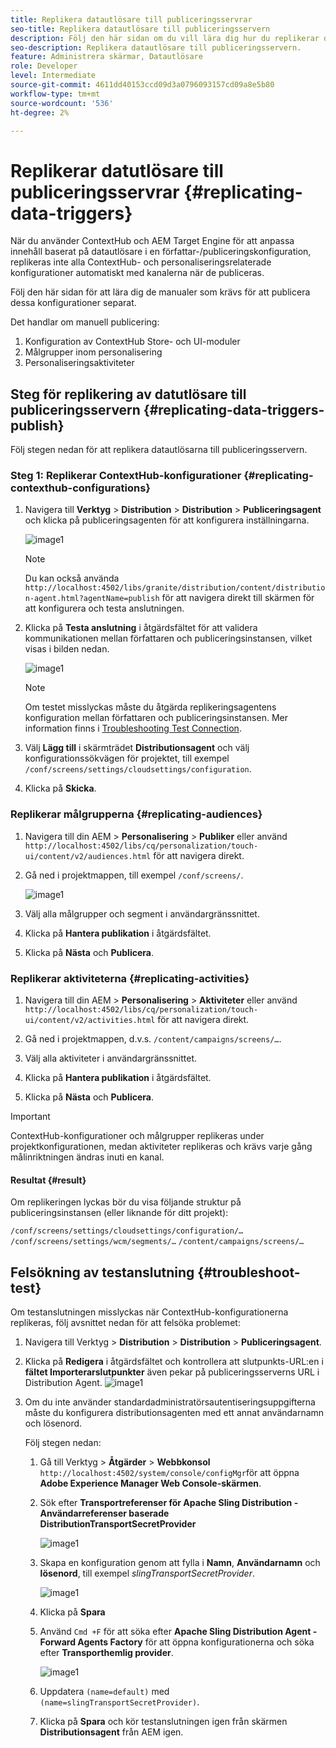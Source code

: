 ```yaml
---
title: Replikera datautlösare till publiceringsservrar
seo-title: Replikera datautlösare till publiceringsservern
description: Följ den här sidan om du vill lära dig hur du replikerar datautlösare till publiceringsservern.
seo-description: Replikera datautlösare till publiceringsservern.
feature: Administrera skärmar, Datautlösare
role: Developer
level: Intermediate
source-git-commit: 4611dd40153ccd09d3a0796093157cd09a8e5b80
workflow-type: tm+mt
source-wordcount: '536'
ht-degree: 2%

---
```



# Replikerar datutlösare till publiceringsservrar {#replicating-data-triggers}

När du använder ContextHub och AEM Target Engine för att anpassa innehåll baserat på datautlösare i en författar-/publiceringskonfiguration, replikeras inte alla ContextHub- och personaliseringsrelaterade konfigurationer automatiskt med kanalerna när de publiceras.

Följ den här sidan för att lära dig de manualer som krävs för att publicera dessa konfigurationer separat.

Det handlar om manuell publicering:

1. Konfiguration av ContextHub Store- och UI-moduler
1. Målgrupper inom personalisering
1. Personaliseringsaktiviteter

## Steg för replikering av datutlösare till publiceringsservern {#replicating-data-triggers-publish}

Följ stegen nedan för att replikera datautlösarna till publiceringsservern.

### Steg 1: Replikerar ContextHub-konfigurationer {#replicating-contexthub-configurations}

1. Navigera till **Verktyg** > **Distribution** > **Distribution** > **Publiceringsagent** och klicka på publiceringsagenten för att konfigurera inställningarna.

   ![image1](/help/user-guide/assets/replicating-triggers/replicating-triggers1.png)

   >[!NOTE]
   >
   >Du kan också använda `http://localhost:4502/libs/granite/distribution/content/distribution-agent.html?agentName=publish` för att navigera direkt till skärmen för att konfigurera och testa anslutningen.

1. Klicka på **Testa anslutning** i åtgärdsfältet för att validera kommunikationen mellan författaren och publiceringsinstansen, vilket visas i bilden nedan.

   ![image1](/help/user-guide/assets/replicating-triggers/replicating-triggers2.png)

   >[!NOTE]
   >
   >Om testet misslyckas måste du åtgärda replikeringsagentens konfiguration mellan författaren och publiceringsinstansen. Mer information finns i [Troubleshooting Test Connection](/help/user-guide/replicating-data-triggers.md#troubleshoot-test).

1. Välj **Lägg till** i skärmträdet **Distributionsagent** och välj konfigurationssökvägen för projektet, till exempel `/conf/screens/settings/cloudsettings/configuration`.

1. Klicka på **Skicka**.

### Replikerar målgrupperna {#replicating-audiences}

1. Navigera till din AEM > **Personalisering** > **Publiker** eller använd `http://localhost:4502/libs/cq/personalization/touch-ui/content/v2/audiences.html` för att navigera direkt.

1. Gå ned i projektmappen, till exempel `/conf/screens/`.

   ![image1](/help/user-guide/assets/replicating-triggers/replicating-triggers10.png)

1. Välj alla målgrupper och segment i användargränssnittet.

1. Klicka på **Hantera publikation** i åtgärdsfältet.

1. Klicka på **Nästa** och **Publicera**.

### Replikerar aktiviteterna {#replicating-activities}

1. Navigera till din AEM > **Personalisering** > **Aktiviteter** eller använd `http://localhost:4502/libs/cq/personalization/touch-ui/content/v2/activities.html` för att navigera direkt.

1. Gå ned i projektmappen, d.v.s. `/content/campaigns/screens/…`.

1. Välj alla aktiviteter i användargränssnittet.

1. Klicka på **Hantera publikation** i åtgärdsfältet.

1. Klicka på **Nästa** och **Publicera**.

>[!IMPORTANT]
>
>ContextHub-konfigurationer och målgrupper replikeras under projektkonfigurationen, medan aktiviteter replikeras och krävs varje gång målinriktningen ändras inuti en kanal.

#### Resultat {#result}

Om replikeringen lyckas bör du visa följande struktur på publiceringsinstansen (eller liknande för ditt projekt):

`/conf/screens/settings/cloudsettings/configuration/…`
`/conf/screens/settings/wcm/segments/…`
`/content/campaigns/screens/…`

## Felsökning av testanslutning {#troubleshoot-test}

Om testanslutningen misslyckas när ContextHub-konfigurationerna replikeras, följ avsnittet nedan för att felsöka problemet:

1. Navigera till Verktyg > **Distribution** > **Distribution** > **Publiceringsagent**.

1. Klicka på **Redigera** i åtgärdsfältet och kontrollera att slutpunkts-URL:en i **fältet Importerarslutpunkter** även pekar på publiceringsserverns URL i Distribution Agent.
   ![image1](/help/user-guide/assets/replicating-triggers/replicating-triggers9.png)

1. Om du inte använder standardadministratörsautentiseringsuppgifterna måste du konfigurera distributionsagenten med ett annat användarnamn och lösenord.

   Följ stegen nedan:

   1. Gå till Verktyg > **Åtgärder** > **Webbkonsol** `http://localhost:4502/system/console/configMgr`för att öppna **Adobe Experience Manager Web Console-skärmen**.
   1. Sök efter **Transportreferenser för Apache Sling Distribution - Användarreferenser baserade DistributionTransportSecretProvider**

      ![image1](/help/user-guide/assets/replicating-triggers/replicating-triggers6.png)

   1. Skapa en konfiguration genom att fylla i **Namn**, **Användarnamn** och **lösenord**, till exempel *slingTransportSecretProvider*.

      ![image1](/help/user-guide/assets/replicating-triggers/replicating-triggers7.png)

   1. Klicka på **Spara**
   1. Använd `Cmd +F` för att söka efter **Apache Sling Distribution Agent - Forward Agents Factory** för att öppna konfigurationerna och söka efter **Transporthemlig provider**.

      ![image1](/help/user-guide/assets/replicating-triggers/replicating-triggers8.png)

   1. Uppdatera `(name=default)` med `(name=slingTransportSecretProvider)`.
   1. Klicka på **Spara** och kör testanslutningen igen från skärmen **Distributionsagent** från AEM igen.
